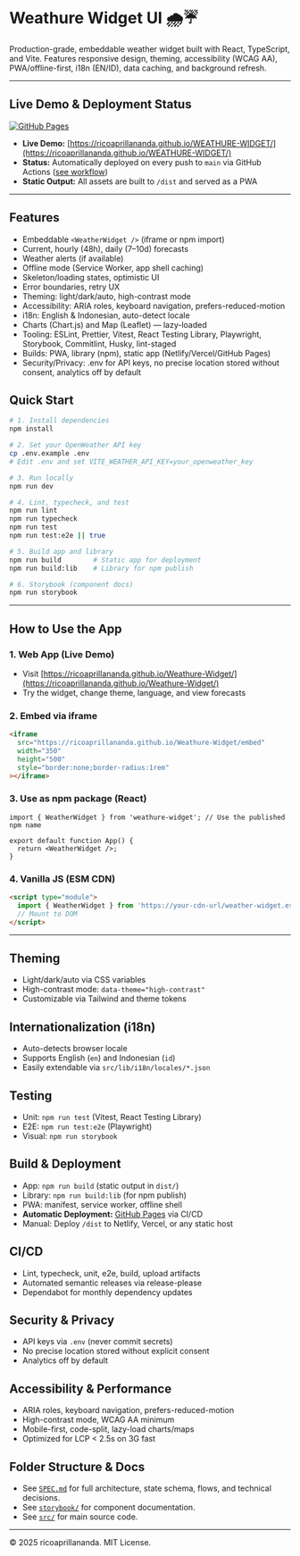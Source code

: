 # Weathure Widget UI 🌧️☔

Production-grade, embeddable weather widget built with React, TypeScript, and Vite. Features responsive design, theming, accessibility (WCAG AA), PWA/offline-first, i18n (EN/ID), data caching, and background refresh.

---

## Live Demo & Deployment Status

[![GitHub Pages](https://img.shields.io/badge/Live%20Demo-Click%20Here-blue?logo=github)](https://ricoaprillananda.github.io/WEATHURE-WIDGET/)

- **Live Demo:** [https://ricoaprillananda.github.io/WEATHURE-WIDGET/](https://ricoaprillananda.github.io/WEATHURE-WIDGET/)
- **Status:** Automatically deployed on every push to `main` via GitHub Actions ([see workflow](.github/workflows/pages.yml))
- **Static Output:** All assets are built to `/dist` and served as a PWA

---

## Features

- Embeddable `<WeatherWidget />` (iframe or npm import)
- Current, hourly (48h), daily (7–10d) forecasts
- Weather alerts (if available)
- Offline mode (Service Worker, app shell caching)
- Skeleton/loading states, optimistic UI
- Error boundaries, retry UX
- Theming: light/dark/auto, high-contrast mode
- Accessibility: ARIA roles, keyboard navigation, prefers-reduced-motion
- i18n: English & Indonesian, auto-detect locale
- Charts (Chart.js) and Map (Leaflet) — lazy-loaded
- Tooling: ESLint, Prettier, Vitest, React Testing Library, Playwright, Storybook, Commitlint, Husky, lint-staged
- Builds: PWA, library (npm), static app (Netlify/Vercel/GitHub Pages)
- Security/Privacy: .env for API keys, no precise location stored without consent, analytics off by default

## Quick Start

```bash
# 1. Install dependencies
npm install

# 2. Set your OpenWeather API key
cp .env.example .env
# Edit .env and set VITE_WEATHER_API_KEY=your_openweather_key

# 3. Run locally
npm run dev

# 4. Lint, typecheck, and test
npm run lint
npm run typecheck
npm run test
npm run test:e2e || true

# 5. Build app and library
npm run build        # Static app for deployment
npm run build:lib    # Library for npm publish

# 6. Storybook (component docs)
npm run storybook
```

---

## How to Use the App

### 1. Web App (Live Demo)

- Visit [https://ricoaprillananda.github.io/Weathure-Widget/](https://ricoaprillananda.github.io/Weathure-Widget/)
- Try the widget, change theme, language, and view forecasts

### 2. Embed via iframe

```html
<iframe
  src="https://ricoaprillananda.github.io/Weathure-Widget/embed"
  width="350"
  height="500"
  style="border:none;border-radius:1rem"
></iframe>
```

### 3. Use as npm package (React)

```tsx
import { WeatherWidget } from 'weathure-widget'; // Use the published npm name

export default function App() {
  return <WeatherWidget />;
}
```

### 4. Vanilla JS (ESM CDN)

```html
<script type="module">
  import { WeatherWidget } from 'https://your-cdn-url/weather-widget.esm.js';
  // Mount to DOM
</script>
```

---

## Theming

- Light/dark/auto via CSS variables
- High-contrast mode: `data-theme="high-contrast"`
- Customizable via Tailwind and theme tokens

## Internationalization (i18n)

- Auto-detects browser locale
- Supports English (`en`) and Indonesian (`id`)
- Easily extendable via `src/lib/i18n/locales/*.json`

## Testing

- Unit: `npm run test` (Vitest, React Testing Library)
- E2E: `npm run test:e2e` (Playwright)
- Visual: `npm run storybook`

## Build & Deployment

- App: `npm run build` (static output in `dist/`)
- Library: `npm run build:lib` (for npm publish)
- PWA: manifest, service worker, offline shell
- **Automatic Deployment:** [GitHub Pages](https://ricoaprillananda.github.io/Weathure-Widget/) via CI/CD
- Manual: Deploy `/dist` to Netlify, Vercel, or any static host

## CI/CD

- Lint, typecheck, unit, e2e, build, upload artifacts
- Automated semantic releases via release-please
- Dependabot for monthly dependency updates

## Security & Privacy

- API keys via `.env` (never commit secrets)
- No precise location stored without explicit consent
- Analytics off by default

## Accessibility & Performance

- ARIA roles, keyboard navigation, prefers-reduced-motion
- High-contrast mode, WCAG AA minimum
- Mobile-first, code-split, lazy-load charts/maps
- Optimized for LCP < 2.5s on 3G fast

## Folder Structure & Docs

- See [`SPEC.md`](./SPEC.md) for full architecture, state schema, flows, and technical decisions.
- See [`storybook/`](./storybook/) for component documentation.
- See [`src/`](./src/) for main source code.

---

© 2025 ricoaprillananda. MIT License.
